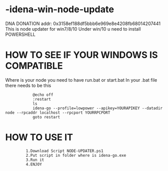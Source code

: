 # -idena-win-node-update 
DNA DONATION addr: 0x3158ef188df5bbb6e969e8e4208fb68014207441
This is node updater for win7/8/10
Under win/10 u need to install POWERSHELL
# HOW TO SEE IF YOUR WINDOWS IS COMPATIBLE
Where is your node you need to have run.bat or start.bat
In your .bat file there needs to be this


                @echo off
                :restart
                ls
                idena-go --profile=lowpower --apikey=YOURAPIKEY --datadir node --rpcaddr localhost --rpcport YOURRPCPORT
                goto restart





# HOW TO USE IT
             1.Download Script NODE-UPDATER.ps1
             2.Put script in folder where is idena-go.exe
             3.Run it
             4.ENJOY
